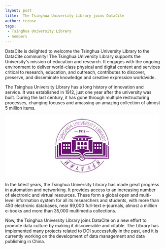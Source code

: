 ```yaml
---
layout: post
title:  The Tsinghua University Library joins DataCite
author: tcruse
tags:
 - Tsinghua University Library
 - members
---
```


DataCite is delighted to welcome the Tsinghua University Library to the DataCite community! The Tsinghua University Library supports the University's mission of education and research. It engages with the ongoing environment to deliver world-class physical and digital content and services critical to research, education, and outreach, contributes to discover, preserve, and disseminate knowledge and creative expression worldwide.

The Tsinghua University Library has a long history of innovation and service. It was established in 1912, just one year after the university was built. During the last century, it has gone through multiple restructuring processes, changing focuses and amassing an amazing collection of almost 5 million items.

![The Tsinghua University Library](/assets/images/2016/10/tsinghua.png)

In the latest years, the Tsinghua University Library has made great progress in automation and networking. It provides access to an increasing number of electronic  and virtual resources. These form a global open and multi-level information system for all its researchers and students, with more than 450 electronic databases, near 69,000 full-text e-journals, almost a million e-books and more than 35,000 multimedia collections.

Now, the Tsinghua University Library joins DataCite on a new effort to promote data culture by making it discoverable and citable. The Library has implemented many projects related to DOI successfully in the past, and it is currently working on the development of data management and data publishing in China. 